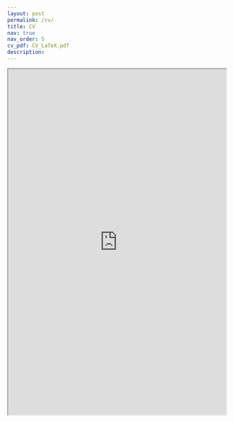 ```yaml
---
layout: post
permalink: /cv/
title: CV
nav: true
nav_order: 5
cv_pdf: CV_LaTeX.pdf
description: 
---
```

<div style="width:100%; height:800">
<iframe src="https://1drv.ms/b/c/c99c347cb6a10c51/IQRP6owqmqWST4HPxe9qRRs3Af-Uh38NYY1kE-Dg8fWx_Oc" width="100%" height="800">
</iframe>
</div>
